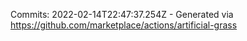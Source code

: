 Commits: 2022-02-14T22:47:37.254Z - Generated via https://github.com/marketplace/actions/artificial-grass
<br>
